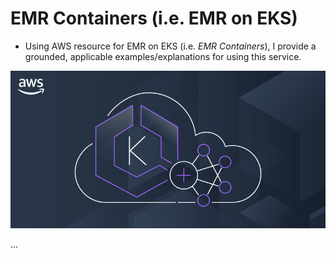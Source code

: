 # EMR Containers (i.e. EMR on EKS)

* Using AWS resource for EMR on EKS (i.e. *EMR Containers*), I provide a grounded, applicable examples/explanations for using this service.

![main aws resource image](misc/emr_eks.png)

...